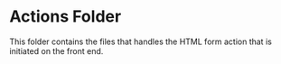 # Actions Folder

This folder contains the files that handles the HTML form action that is initiated on the front end.
